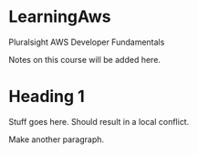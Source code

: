 # LearningAws
Pluralsight AWS Developer Fundamentals

Notes on this course will be added here.

# Heading 1

Stuff goes here. Should result in a local conflict.

Make another paragraph.
